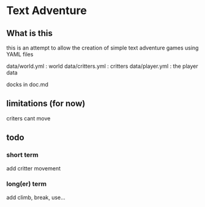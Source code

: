 # Text Adventure

## What is this

this is an attempt to allow the creation of simple text adventure games using YAML files

data/world.yml : world
data/critters.yml : critters
data/player.yml : the player data

docks in doc.md

## limitations (for now)

criters cant move

## todo

### short term

add critter movement

### long(er) term

add climb, break, use...
